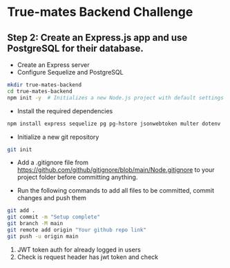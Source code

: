 # True-mates Backend Challenge

## Step 2: Create an Express.js app and use PostgreSQL for their database.

-   Create an Express server
-   Configure Sequelize and PostgreSQL

```bash
mkdir true-mates-backend
cd true-mates-backend
npm init -y  # Initializes a new Node.js project with default settings
```

-   Install the required dependencies

```bash
npm install express sequelize pg pg-hstore jsonwebtoken multer dotenv
```

-   Initialize a new git repository

```bash
git init
```

-   Add a .gitignore file from https://github.com/github/gitignore/blob/main/Node.gitignore to your project folder before committing anything.

-   Run the following commands to add all files to be committed, commit changes and push them

```bash
git add .
git commit -m "Setup complete"
git branch -M main
git remote add origin "Your github repo link"
git push -u origin main
```

1. JWT token auth for already logged in users
2. Check is request header has jwt token and check

